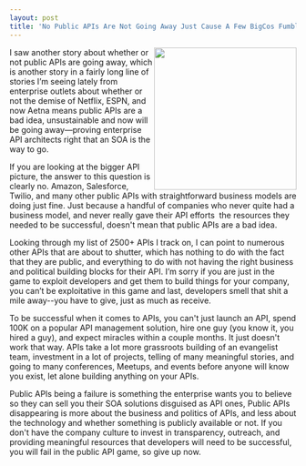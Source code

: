 ```yaml
---
layout: post
title: 'No Public APIs Are Not Going Away Just Cause A Few BigCos Fumble At It'
---
```

<p><img src="https://s3.amazonaws.com/kinlane-productions/bw-icons/bw-fail.jpg" alt="" width="250" align="right" /></p>
<p>I saw another story about whether or not public APIs are going away, which is another story in a fairly long line of stories I&rsquo;m seeing lately from enterprise outlets about whether or not the demise of Netflix, ESPN, and now Aetna means public APIs are a bad idea, unsustainable and now will be going away&mdash;proving enterprise API architects right that an SOA is the way to go.</p>
<p>If you are looking at the bigger API picture, the answer to this question is clearly no. Amazon, Salesforce, Twilio, and many other public APIs with straightforward business models are doing just fine. Just because a handful of companies who never quite had a business model, and never really gave their API efforts &nbsp;the resources they needed to be successful, doesn't mean that public APIs are a bad idea.</p>
<p>Looking through my list of 2500+ APIs I track on, I can point to numerous other APIs that are about to shutter, which has nothing to do with the fact that they are public, and everything to do with not having the right business and political building blocks for their API. I&rsquo;m sorry if you are just in the game to exploit developers and get them to build things for your company, you can&rsquo;t be exploitative in this game and last, developers smell that shit a mile away--you have to give, just as much as receive.</p>
<p>To be successful when it comes to APIs, you can't just launch an API, spend 100K on a popular API management solution, hire one guy (you know it, you hired a guy), and expect miracles within a couple months. It just doesn't work that way. APIs take a lot more grassroots building of an evangelist team, investment in a lot of projects, telling of many meaningful stories, and going to many conferences, Meetups, and events before anyone will know you exist, let alone building anything on your APIs.</p>
<p>Public APIs being a failure is something the enterprise wants you to believe so they can sell you their SOA solutions disguised as API ones, Public APIs disappearing is more about the business and politics of APIs, and less about the technology and whether something is publicly available or not. If you don't have the company culture to invest in transparency, outreach, and providing meaningful resources that developers will need to be successful, you will fail in the public API game, so give up now.</p>